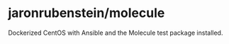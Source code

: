 # jaronrubenstein/molecule

Dockerized CentOS with Ansible and the Molecule test package installed.
